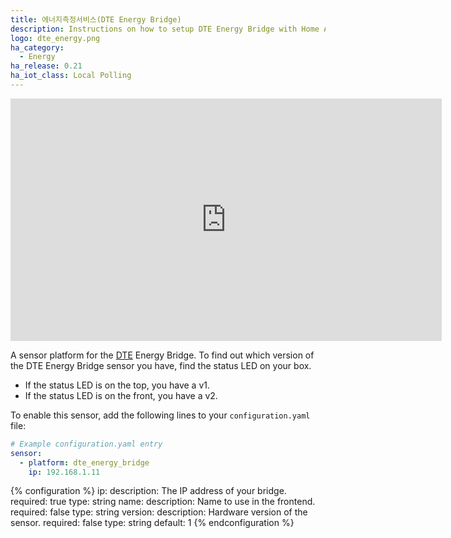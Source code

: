 ```yaml
---
title: 에너지측정서비스(DTE Energy Bridge)
description: Instructions on how to setup DTE Energy Bridge with Home Assistant.
logo: dte_energy.png
ha_category:
  - Energy
ha_release: 0.21
ha_iot_class: Local Polling
---
```


<iframe width="690" height="388" src="https://www.youtube.com/embed/L9gWpcCjsGs" frameborder="0" allow="accelerometer; autoplay; encrypted-media; gyroscope; picture-in-picture" allowfullscreen></iframe>

A sensor platform for the [DTE](https://www.newlook.dteenergy.com/) Energy Bridge. To find out which version of the DTE Energy Bridge sensor you have, find the status LED on your box.

 - If the status LED is on the top, you have a v1.
 - If the status LED is on the front, you have a v2.

To enable this sensor, add the following lines to your `configuration.yaml` file:

```yaml
# Example configuration.yaml entry
sensor:
  - platform: dte_energy_bridge
    ip: 192.168.1.11
```

{% configuration %}
ip:
  description: The IP address of your bridge.
  required: true
  type: string
name:
  description: Name to use in the frontend.
  required: false
  type: string
version:
  description: Hardware version of the sensor.
  required: false
  type: string
  default: 1
{% endconfiguration %}
